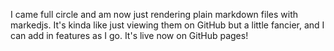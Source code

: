 I came full circle and am now just rendering plain markdown files
with markedjs. It's kinda like just viewing them on GitHub but
a little fancier, and I can add in features as I go. It's live
now on GitHub pages!
